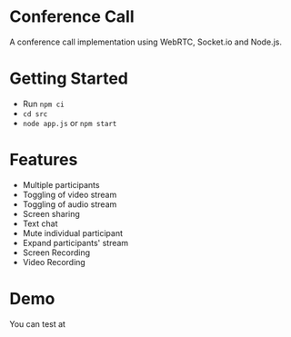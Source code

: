 # Conference Call
A conference call implementation using WebRTC, Socket.io and Node.js.


# Getting Started
- Run `npm ci`
- `cd src`
- `node app.js` or `npm start`


# Features
- Multiple participants
- Toggling of video stream
- Toggling of audio stream
- Screen sharing
- Text chat
- Mute individual participant
- Expand participants' stream
- Screen Recording
- Video Recording

 
# Demo
You can test at
